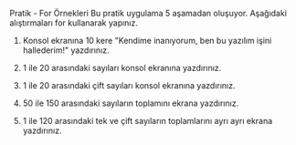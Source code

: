 ﻿Pratik - For Örnekleri
Bu pratik uygulama 5 aşamadan oluşuyor. Aşağıdaki alıştırmaları for kullanarak yapınız.

1. Konsol ekranına 10 kere "Kendime inanıyorum, ben bu yazılım işini hallederim!" yazdırınız.

2. 1 ile 20 arasındaki sayıları konsol ekranına yazdırınız.

3. 1 ile 20 arasındaki çift sayıları konsol ekranına yazdırınız.

4. 50 ile 150 arasındaki sayıların toplamını ekrana yazdırınız.

5. 1 ile 120 arasındaki tek ve çift sayıların toplamlarını ayrı ayrı ekrana yazdırınız.